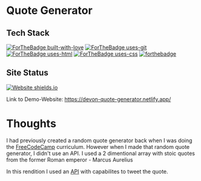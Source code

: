 # Quote Generator 

## Tech Stack
[![ForTheBadge built-with-love](http://ForTheBadge.com/images/badges/built-with-love.svg)](https://github.com/sahiljamwal)
[![ForTheBadge uses-git](http://ForTheBadge.com/images/badges/uses-git.svg)](https://GitHub.com/)
[![ForTheBadge uses-html](http://ForTheBadge.com/images/badges/uses-html.svg)](http://ForTheBadge.com)
[![ForTheBadge uses-css](http://ForTheBadge.com/images/badges/uses-css.svg)](http://ForTheBadge.com)
[![forthebadge](https://forthebadge.com/images/badges/made-with-javascript.svg)](https://forthebadge.com)


## Site Status
[![Website shields.io](https://img.shields.io/website-up-down-green-red/http/shields.io.svg)](http://shields.io/)

Link to Demo-Website:  https://devon-quote-generator.netlify.app/

# Thoughts

I had previously created a random quote generator back when I was doing the [FreeCodeCamp](https://freecodecamp.org) curriculum. 
However when I made that random quote generator, I didn't use an API.   I used a 2 dimentional array with stoic quotes from the former Roman emperor - Marcus Aurelius

In this rendition I used an [API](https://type.fit/api/quotes) with capabilites to tweet the quote.

